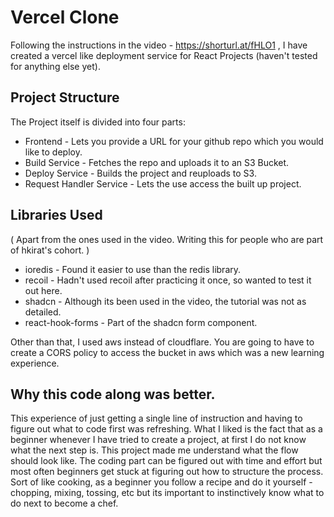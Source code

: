 # Vercel Clone

Following the instructions in the video - https://shorturl.at/fHLO1 , I have created a vercel like deployment service for React Projects (haven't tested for anything else yet).

## Project Structure

The Project itself is divided into four parts:

- Frontend - Lets you provide a URL for your github repo which you would like to deploy.
- Build Service - Fetches the repo and uploads it to an S3 Bucket.
- Deploy Service - Builds the project and reuploads to S3.
- Request Handler Service - Lets the use access the built up project.

## Libraries Used

( Apart from the ones used in the video. Writing this for people who are part of hkirat's cohort. )

- ioredis - Found it easier to use than the redis library.
- recoil - Hadn't used recoil after practicing it once, so wanted to test it out here.
- shadcn - Although its been used in the video, the tutorial was not as detailed.
- react-hook-forms - Part of the shadcn form component.

Other than that, I used aws instead of cloudflare. You are going to have to create a CORS policy to access the bucket in aws which was a new learning experience.

## Why this code along was better.

This experience of just getting a single line of instruction and having to figure out what to code first was refreshing. What I liked is the fact that as a beginner whenever I have tried to create a project, at first I do not know what the next step is. This project made me understand what the flow should look like. The coding part can be figured out with time and effort but most often beginners get stuck at figuring out how to structure the process. Sort of like cooking, as a beginner you follow a recipe and do it yourself - chopping, mixing, tossing, etc but its important to instinctively know what to do next to become a chef.
